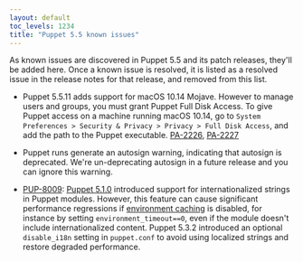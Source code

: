 ```yaml
---
layout: default
toc_levels: 1234
title: "Puppet 5.5 known issues"
---
```


As known issues are discovered in Puppet 5.5 and its patch releases, they'll be added here. Once a known issue is resolved, it is listed as a resolved issue in the release notes for that release, and removed from this list.


- Puppet 5.5.11 adds support for macOS 10.14 Mojave. However to manage users and groups, you must grant Puppet Full Disk Access. To give Puppet access on a machine running macOS 10.14, go to `System Preferences > Security & Privacy > Privacy > Full Disk Access`, and add the path to the Puppet executable. [PA-2226](https://tickets.puppetlabs.com/browse/PA-2226), [PA-2227](https://tickets.puppetlabs.com/browse/PA-2227)

- Puppet runs generate an autosign warning, indicating that autosign is deprecated. We're un-deprecating autosign in a future release and you can ignore this warning.

- [PUP-8009](https://tickets.puppetlabs.com/browse/PUP-8009): [Puppet 5.1.0](../5.1/release_notes.html) introduced support for internationalized strings in Puppet modules. However, this feature can cause significant performance regressions if [environment caching](./environments_creating.markdown#environment_timeout) is disabled, for instance by setting `environment_timeout==0`, even if the module doesn't include internationalized content. Puppet 5.3.2 introduced an optional `disable_i18n` setting in `puppet.conf` to avoid using localized strings and restore degraded performance.